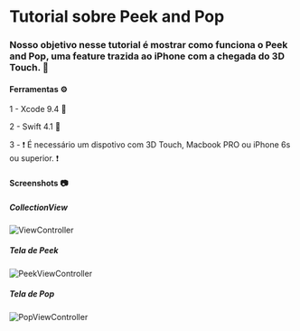 # Tutorial sobre Peek and Pop

### Nosso objetivo nesse tutorial é mostrar como funciona o Peek and Pop, uma feature trazida ao iPhone com a chegada do 3D Touch. 📱

#### Ferramentas ⚙️

1 - Xcode 9.4 🔨

2 - Swift 4.1 🦅

3 - ❗️ É necessário um dispotivo com 3D Touch, Macbook PRO ou iPhone 6s ou superior. ❗️ 

#### Screenshots 📷

##### CollectionView
![ViewController](https://i.imgur.com/x6sCc1S.png)

##### Tela de Peek
![PeekViewController](https://i.imgur.com/aQdh4nX.png)
##### Tela de Pop
![PopViewController](https://i.imgur.com/JW3YL9p.png)

